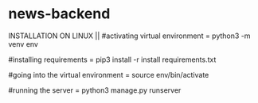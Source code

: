 # news-backend
INSTALLATION ON LINUX ||
#activating virtual environment
= python3 -m venv env

#installing requirements
= pip3 install -r install requirements.txt

#going into the virtual environment
= source env/bin/activate

#running the server
= python3 manage.py runserver
